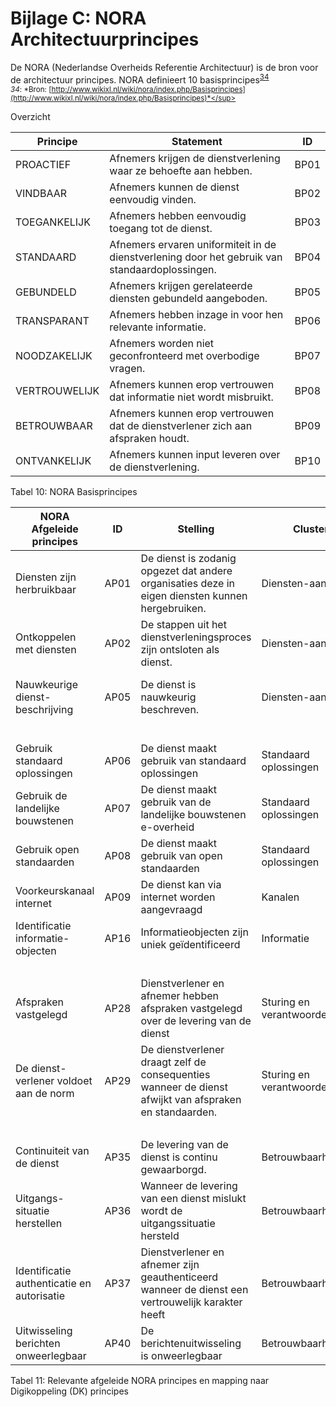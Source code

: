 # Bijlage C: NORA Architectuurprincipes

De NORA (Nederlandse Overheids Referentie Architectuur) is de bron voor de architectuur principes. NORA definieert 10 basisprincipes<sup>[34](#f34)</sup>
<br>
<sup><a name="f34"><dfn>34</dfn></a>:  *Bron: [http://www.wikixl.nl/wiki/nora/index.php/Basisprincipes](http://www.wikixl.nl/wiki/nora/index.php/Basisprincipes)*</sup>

Overzicht

<span class="simple">

| Principe      | Statement                                                                                      | ID   |
|---------------|------------------------------------------------------------------------------------------------|------|
| PROACTIEF     | Afnemers krijgen de dienstverlening waar ze behoefte aan hebben.                               | BP01 |
| VINDBAAR      | Afnemers kunnen de dienst eenvoudig vinden.                                                    | BP02 |
| TOEGANKELIJK  | Afnemers hebben eenvoudig toegang tot de dienst.                                               | BP03 |
| STANDAARD     | Afnemers ervaren uniformiteit in de dienstverlening door het gebruik van standaardoplossingen. | BP04 |
| GEBUNDELD     | Afnemers krijgen gerelateerde diensten gebundeld aangeboden.                                   | BP05 |
| TRANSPARANT   | Afnemers hebben inzage in voor hen relevante informatie.                                       | BP06 |
| NOODZAKELIJK  | Afnemers worden niet geconfronteerd met overbodige vragen.                                     | BP07 |
| VERTROUWELIJK | Afnemers kunnen erop vertrouwen dat informatie niet wordt misbruikt.                           | BP08 |
| BETROUWBAAR   | Afnemers kunnen erop vertrouwen dat de dienstverlener zich aan afspraken houdt.                | BP09 |
| ONTVANKELIJK  | Afnemers kunnen input leveren over de dienstverlening.                                         | BP10 |

</span>

Tabel 10: NORA Basisprincipes

<span class="simple">

| NORA Afgeleide principes                   | ID   | Stelling                                                                                               | Cluster                         | Realiseert                           | DK principes                                                          |
|--------------------------------------------|------|--------------------------------------------------------------------------------------------------------|---------------------------------|--------------------------------------|-----------------------------------------------------------------------|
| Diensten zijn herbruikbaar                 | AP01 | De dienst is zodanig opgezet dat andere organisaties deze in eigen diensten kunnen hergebruiken.       | Diensten-aanbod                 | Standaard (Basisprincipe)            | DK 1. interoperabiliteit                                              |
| Ontkoppelen met diensten                   | AP02 | De stappen uit het dienstverleningsproces zijn ontsloten als dienst.                                   | Diensten-aanbod                 | Noodzakelijk                         | DK 5: Digikoppeling maakt ontkoppeling mogelijk.                      |
| Nauwkeurige dienst-beschrijving            | AP05 | De dienst is nauwkeurig beschreven.                                                                    | Diensten-aanbod                 | Transparant                          | DK is open en beschreven in de architectuur en koppelvlakstandaarden. |
|                                            |      |                                                                                                        |                                 | Vindbaar                             |                                                                       |
| Gebruik standaard oplossingen              | AP06 | De dienst maakt gebruik van standaard oplossingen                                                      | Standaard oplossingen           | Standaard (Basisprincipe)            | DK 2. Standaard oplossingen                                           |
| Gebruik de landelijke bouwstenen           | AP07 | De dienst maakt gebruik van de landelijke bouwstenen e-overheid                                        | Standaard oplossingen           | Standaard (Basisprincipe)            | DK 2. Standaard oplossingen                                           |
| Gebruik open standaarden                   | AP08 | De dienst maakt gebruik van open standaarden                                                           | Standaard oplossingen           | Standaard (Basisprincipe)            | DK 1. interoperabiliteit                                              |
| Voorkeurskanaal internet                   | AP09 | De dienst kan via internet worden aangevraagd                                                          | Kanalen                         | Toegankelijk                         | DK 1. interoperabiliteit                                              |
| Identificatie informatie-objecten          | AP16 | Informatieobjecten zijn uniek geïdentificeerd                                                          | Informatie                      | Vertrouwelijk                        | DK 3. Veiligheid en vertrouwelijkheid                                 |
|                                            |      |                                                                                                        |                                 | Vindbaar                             |                                                                       |
| Afspraken vastgelegd                       | AP28 | Dienstverlener en afnemer hebben afspraken vastgelegd over de levering van de dienst                   | Sturing en verantwoordelijkheid | Betrouwbaar                          | DK 4. Betrouwbaarheid                                                 |
| De dienst-verlener voldoet aan de norm     | AP29 | De dienstverlener draagt zelf de consequenties wanneer de dienst afwijkt van afspraken en standaarden. | Sturing en verantwoordelijkheid | Standaard (Basisprincipe)            | DK 1. interoperabiliteit                                              |
|                                            |      |                                                                                                        |                                 | Betrouwbaar                          |                                                                       |
| Continuiteit van de dienst                 | AP35 | De levering van de dienst is continu gewaarborgd.                                                      | Betrouwbaarheid                 | Betrouwbaar                          | DK 4. Betrouwbaarheid                                                 |
| Uitgangs-situatie herstellen               | AP36 | Wanneer de levering van een dienst mislukt wordt de uitgangssituatie hersteld                          | Betrouwbaarheid                 | Betrouwbaar                          | DK 4. Betrouwbaarheid                                                 |
| Identificatie authenticatie en autorisatie | AP37 | Dienstverlener en afnemer zijn geauthenticeerd wanneer de dienst een vertrouwelijk karakter heeft      | Betrouwbaarheid                 | Vertrouwelijk                        | DK 3. Veiligheid en vertrouwelijkheid                                 |
| Uitwisseling berichten onweerlegbaar       | AP40 | De berichtenuitwisseling is onweerlegbaar                                                              | Betrouwbaarheid                 | Betrouwbaar                          | DK 4. Betrouwbaarheid                                                 |

</span>

Tabel 11: Relevante afgeleide NORA principes en mapping naar Digikoppeling (DK) principes
